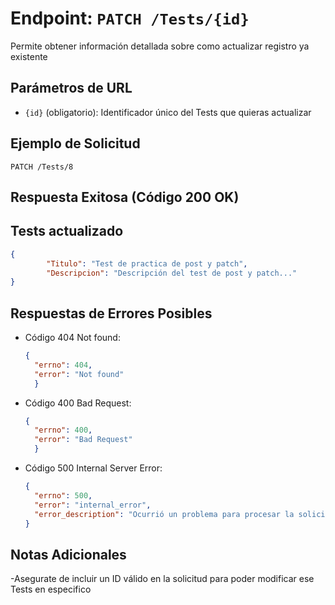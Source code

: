 # Endpoint: `PATCH /Tests/{id}`

Permite obtener información detallada sobre como actualizar registro ya existente 

## Parámetros de URL
- `{id}` (obligatorio): Identificador único del Tests que quieras actualizar

## Ejemplo de Solicitud
```http
PATCH /Tests/8
```

## Respuesta Exitosa (Código 200 OK)
## Tests actualizado
```json
{
        "Titulo": "Test de practica de post y patch",
        "Descripcion": "Descripción del test de post y patch..."
}
```

## Respuestas de Errores Posibles
- Código 404 Not found:

  ```json
  {
    "errno": 404,
    "error": "Not found"
    }
  ```

- Código 400 Bad Request:

  ```json
  {
    "errno": 400,
    "error": "Bad Request"
    }
  ```

- Código 500 Internal Server Error:
  ```json
  {
    "errno": 500,
    "error": "internal_error",
    "error_description": "Ocurrió un problema para procesar la solicitud"
  }
  ``` 

## Notas Adicionales

-Asegurate de incluir un ID válido en la solicitud para poder modificar ese 
Tests en especifico
